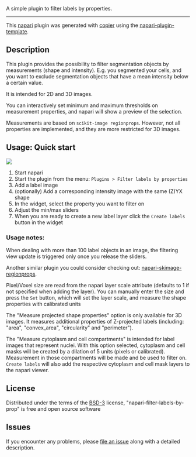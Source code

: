<!-- This file is a placeholder for customizing description of your plugin 
on the napari hub if you wish. The readme file will be used by default if
you wish not to do any customization for the napari hub listing.

If you need some help writing a good description, check out our 
[guide](https://github.com/chanzuckerberg/napari-hub/wiki/Writing-the-Perfect-Description-for-your-Plugin)
-->

A simple plugin to filter labels by properties.

----------------------------------

This [napari] plugin was generated with [copier] using the [napari-plugin-template].

## Description

This plugin provides the possibility to filter segmentation objects by measurements
(shape and intensity). E.g. you segmented your cells, and you want to exclude segmentation objects
that have a mean intensity below a certain value.

It is intended for 2D and 3D images.

You can interactively set minimum and maximum thresholds on measurement properties, and
napari will show a preview of the selection.

Measurements are based on `scikit-image regionprops`. However, not all properties are
implemented, and they are more restricted for 3D images.

## Usage: Quick start

![](https://github.com/loicsauteur/napari-filter-labels-by-prop/raw/main/resources/preview_filter_labels.gif)

1. Start napari
2. Start the plugin from the menu: `Plugins > Filter labels by properties`
3. Add a label image
4. (optionally) Add a corresponding intensity image with the same (Z)YX shape
5. In the widget, select the property you want to filter on
6. Adjust the min/max sliders
7. When you are ready to create a new label layer click the `Create labels` button in the widget

### Usage notes:

When dealing with more than 100 label objects in an image, the filtering view update is
triggered only once you release the sliders.

Another similar plugin you could consider checking out:
[napari-skimage-regionprops](https://www.napari-hub.org/plugins/napari-skimage-regionprops).

Pixel/Voxel size are read from the napari layer scale attribute (defaults to 1 if not specified when adding the layer).
You can manually enter the size and press the `Set` button, which will set the layer scale,
and measure the shape properties with calibrated units

The "Measure projected shape properties" option is only available for 3D images.
It measures additional properties of Z-projected labels (including: "area", "convex_area", "circularity" and "perimeter").

The "Measure cytoplasm and cell compartments" is intended for label images that represent nuclei.
With this option selected, cytoplasm and cell masks will be created by a dilation of 5 units (pixels or calibrated).
Measurement in those compartments will be made and be used to filter on.
`Create labels` will also add the respective cytoplasm and cell mask layers to the napari viewer.

## License

Distributed under the terms of the [BSD-3] license,
"napari-filter-labels-by-prop" is free and open source software

## Issues

If you encounter any problems, please [file an issue] along with a detailed description.

[napari]: https://github.com/napari/napari
[copier]: https://copier.readthedocs.io/en/stable/
[@napari]: https://github.com/napari
[MIT]: http://opensource.org/licenses/MIT
[BSD-3]: http://opensource.org/licenses/BSD-3-Clause
[GNU GPL v3.0]: http://www.gnu.org/licenses/gpl-3.0.txt
[GNU LGPL v3.0]: http://www.gnu.org/licenses/lgpl-3.0.txt
[Apache Software License 2.0]: http://www.apache.org/licenses/LICENSE-2.0
[Mozilla Public License 2.0]: https://www.mozilla.org/media/MPL/2.0/index.txt
[napari-plugin-template]: https://github.com/napari/napari-plugin-template

[file an issue]: https://github.com/loicsauteur/napari-filter-labels-by-prop/issues

[napari]: https://github.com/napari/napari
[tox]: https://tox.readthedocs.io/en/latest/
[pip]: https://pypi.org/project/pip/
[PyPI]: https://pypi.org/
